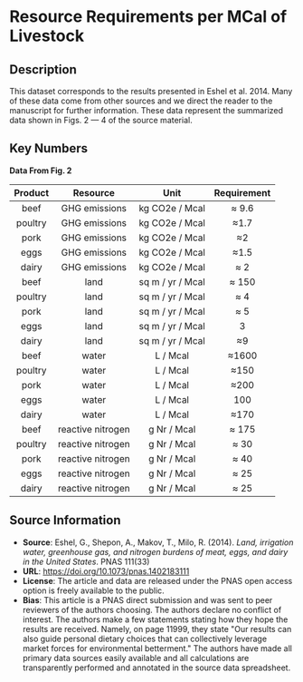 
# Resource Requirements per MCal of Livestock 

## Description 
This dataset corresponds to the results presented in Eshel et al. 2014. Many of these data come from other sources and we direct the reader to the manuscript for further information. These data represent the summarized data shown in Figs. 2 — 4 of the source material. 

## Key Numbers

**Data From Fig. 2**

| Product | Resource | Unit | Requirement |
|:--:|:--:|:--:|:--:|
|beef|	GHG emissions|	kg CO2e / Mcal|	 ≈ 9.6|
|poultry|	GHG emissions|	kg CO2e / Mcal| 	≈1.7|
|pork |	GHG emissions| kg CO2e / Mcal	| ≈2|
| eggs|	GHG emissions|kg CO2e / Mcal|	≈1.5|
|dairy|	GHG emissions | kg CO2e / Mcal| 	≈ 2|
| beef|	land |	sq m / yr / Mcal |	≈ 150 |
| poultry| 	land| 	sq m / yr / Mcal |	≈ 4|
| pork |	land |		sq m / yr / Mcal |	≈ 5|
| eggs|	land |	sq m / yr / Mcal	| 3|
| dairy	|land	|	sq m / yr / Mcal	| ≈9 |
| beef	| water	| L / Mcal |	≈1600 |
| poultry	| water	| L / Mcal |	≈150 |
| pork	| water	|	L / Mcal |	≈200 |
| eggs	| water	| 	L / Mcal |	100 |
| dairy	| water	| 	L / Mcal |	≈170 |
| beef	| reactive nitrogen	|	g Nr / Mcal	| ≈ 175 |
| poultry	| reactive nitrogen	| g Nr / Mcal	| ≈ 30 |
| pork	| reactive nitrogen	|	g Nr / Mcal	| ≈ 40 |
| eggs	| reactive nitrogen	|	g Nr / Mcal	| ≈ 25 |
| dairy	| reactive nitrogen	|	g Nr / Mcal	| ≈ 25 |


## Source Information
* **Source**: Eshel, G., Shepon, A., Makov, T., Milo, R. (2014). *Land,
  irrigation water, greenhouse gas, and nitrogen burdens of meat, eggs, and
   dairy in the United States*. PNAS 111(33)
* **URL**: https://doi.org/10.1073/pnas.1402183111
* **License**: The article and data are released under the PNAS open access option 
  is freely available to the public.
* **Bias**: This article is a PNAS direct submission and was sent to peer reviewers 
  of the  authors choosing. The authors declare no conflict of interest. The authors make a few statements stating how they hope the results are received. Namely, on page 11999, they state "Our results can also guide personal dietary choices that can collectively leverage market forces for environmental betterment." The authors have made all primary data sources easily available and all calculations are transparently performed and annotated in the source data spreadsheet.
